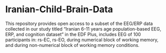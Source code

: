 # Iranian-Child-Brain-Data
This repository provides open access to a subset of the EEG/ERP data collected in our study titled “Iranian 6-11 years age population-based EEG, ERP, and cognition dataset” in the EDF Plus, includes EEG of 100 participants in: rs-EC, rs-EO, during numerical block of working memory, and during non-numerical block of working memory conditions.
